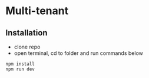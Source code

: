 # Multi-tenant

## Installation

- clone repo
- open terminal, cd to folder and run commands below

```
npm install
npm run dev
```
